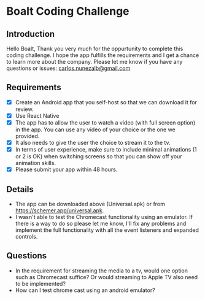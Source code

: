 # Boalt Coding Challenge
## Introduction
Hello Boalt,
Thank you very much for the oppurtunity to complete this coding challenge. I hope the app fulfills the requirements and I get a chance to learn more about the company. Please let me know if you have any questions or issues: carlos.nunezalb@gmail.com

## Requirements
- [x] Create an Android app that you self-host so that we can download it for review.
- [x] Use React Native
- [x] The app has to allow the user to watch a video (with full screen option) in the app. You
      can use any video of your choice or the one we provided.
- [x] It also needs to give the user the choice to stream it to the tv.
- [x] In terms of user experience, make sure to include minimal animations (1 or 2 is OK)
      when switching screens so that you can show off your animation skills.
- [x] Please submit your app within 48 hours.

## Details
- The app can be downloaded above (Universal.apk) or from https://schemer.app/universal.apk.
- I wasn't able to test the Chromecast functionality using an emulator. If there is a way to do so please let me know, I'll fix any problems and implement the full functionality with all the event listeners and expanded controls.

## Questions
- In the requirement for streaming the media to a tv, would one option such as Chromecast suffice? Or would streaming to Apple TV also need to be implemented?
- How can I test chrome cast using an android emulator?
